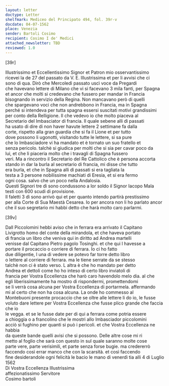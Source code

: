 ```yaml
---
layout: letter
doctype: Letter
shelfmark: Mediceo del Principato 494, fol. 39r-v
docdate: 04-07-1562
place: Venezia
sender: Bartoli Cosimo
recipient: Cosimo I de' Medici
attached_newsletter: TBD
reviewed: 1.0
---
```


[39r]  
  
Illustrissimo et Eccellentissimo Signor et Patron mio osservantissimo  
ricevei la de 27 del passato da V. E. Illustrissima et per li avvisi che ci  
sono di qua. Dirò che Mercoledì passato uscì voce da Pregardi  
che havevano lettere di Milano che vi si facevano 3 mila fanti, per Spagna  
et ancor che molti si credevano che fussero per mandar in Francia  
bisognando in servizio della Regina. Non mancavano però di quelli  
che spargevano voci che non andrebbono in Francia, ma in Spagna  
perché si intendeva per tutta spagna essersi suscitati motivi grandissimi  
per conto della Relligione. Il che vedevo io che molto piaceva al  
Secretario del Imbasciator di francia. Il quale sebene alli dì passati  
ha usato di dire di non haver havute lettere 2 settimane fa dalla  
corte, rispetto alla gran guardia che si fa il Lione et per tutto  
dove possono li ugonotti, visitando tutte le lettere, si sa pure  
che lo Imbasciadore vi ha mandato et è tornato un suo fratello et  
senza pericolo. talchè si giudica per molti che si sia per cavar poco da  
lui, et che li piaceria molto che i travagli di Spagna fussero  
veri. Ma a rincontro il Secretario del Re Cattolico che è persona accorta  
stando in dar la burla al secretario di francia, mi disse che tutto  
era burla, et che in Spagna alli dì passati si era tagliata la  
testa a 3 persone nobilissime machiati di Eresia, et si era fermo  
ogni cosa. salvo che un poco nella Andalosia.  
Questi Signori tre dì sono condussono a lor soldo il Signor Iacopo Mala  
testi con 600 scudi di provisione.  
Il faletti 3 dì sono arrivò qui et per quanto intendo partirà prestissimo  
per alla Corte di Sua Maestà Cesarea. Io per ancora non li ho parlato ancor  
che il suo segretario mi habbi detto che harà molto caro parlarmi.  

[39v]  
  
Dall Piccolomini hebbi aviso che in ferrara era arrivato il Capitano  
Livigrotto homo del conte della mirandola, et che haveva portato  
di francia un libro che veniva qui in diritto ad Andrea martelli  
venisse dal Capitano Pietro pagolo Tosinghi. et che qui l havesse a  
portare il procaccio o corriere di ferrara. Io ci ho fatto  
due diligentie, l una di vedere se potevo far torre detto libro  
o lettere al corriere di ferrara. ma le tiene serrate da se stesso  
talchè non ci è stato verso. L altra è che ho mandato per detto  
Andrea et dettoli come ho ho inteso di certo libro inviatoli di  
francia per Vostra Eccellenza che harò caro havendolo melo dia. al che   
egli liberissimamente ha mostro di rispondermi, promettendomi  
se li verrà cosa alcuna per Vostra Eccellenza di portarmela. affermando  
mi al certo che non ha cosa alcuna. La onde ho commesso al  
Montebuoni presente procaccio che se oltre alle lettere li do io, le fusse  
voluto dare lettere per Vostra Eccellenza che fusse plico grande che faccia che io  
le vegga. et se le fusse date per di qui a ferrara come potria essere  
a chioggia o a francolino che le mostri allo Imbasciador piccolomini  
acciò si fughino per quanti si può i pericoli. et che Vostra Eccellenza ne habbia  
da queste bande quelli avisi che si possono. Delle altre cose mi ri  
metto al foglio che sarà con questo in sul quale saranno molte cose  
parte vere, parte verisimili, et parte senza forse bugie. ma credererrò  
faccendo così errar manco che con la scarsità. et così faccendo  
fine desiderandole ogni felicità le bacio le mano di venerdì tia alli 4 di Luglio 1562  
Di Vostra Eccellenza Illustrissima  
affezionatissimo Servitore  
Cosimo bartoli  
  

